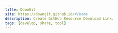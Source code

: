 ```yaml
---
title: DownGit
site: https://downgit.github.io/#/home
description: Create GitHub Resource Download Link.
tags: [develop, share, tool]
---
```

